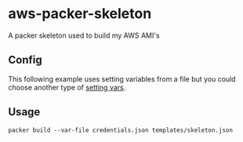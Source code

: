 # aws-packer-skeleton
A packer skeleton used to build my AWS AMI's

## Config
This following example uses setting variables from a file but you could choose another type of [setting vars].

## Usage

```
packer build --var-file credentials.json templates/skeleton.json
```

[setting vars]: <https://www.packer.io/docs/templates/user-variables.html>

